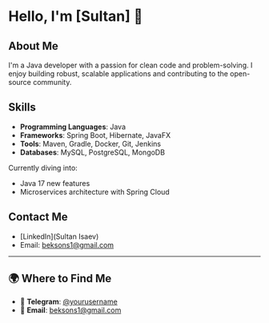 # Hello, I'm [Sultan] 👋

## About Me
I'm a Java developer with a passion for clean code and problem-solving. I enjoy building robust, scalable applications and contributing to the open-source community.

## Skills
- **Programming Languages**: Java
- **Frameworks**: Spring Boot, Hibernate, JavaFX
- **Tools**: Maven, Gradle, Docker, Git, Jenkins
- **Databases**: MySQL, PostgreSQL, MongoDB

Currently diving into:
- Java 17 new features
- Microservices architecture with Spring Cloud

## Contact Me
- [LinkedIn](Sultan Isaev)
- Email: beksons1@gmail.com


---

## 🌍 Where to Find Me  

- 💬 **Telegram**: [@yourusername](https://t.me/SultanXxOne)  
- 📧 **Email**: beksons1@gmail.com


